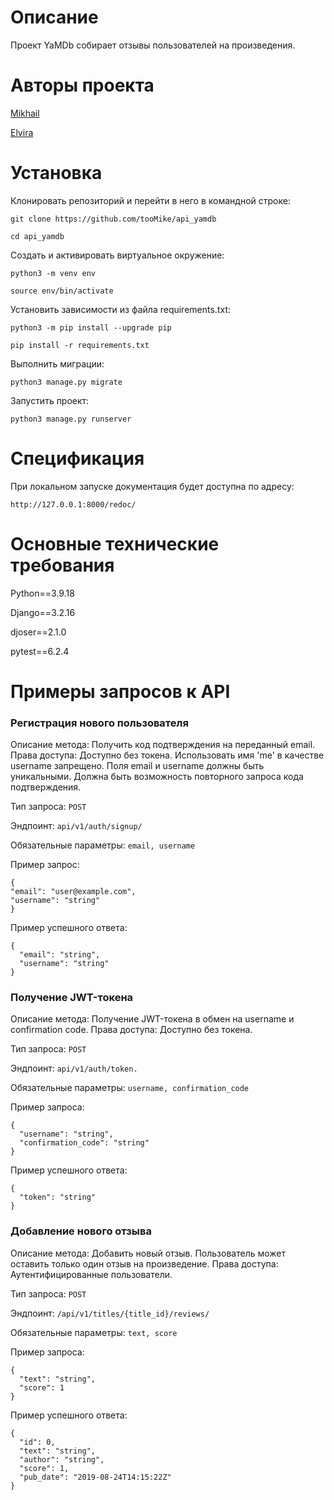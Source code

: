 # Описание

Проект YaMDb собирает отзывы пользователей на произведения.

# Авторы проекта

[Mikhail](https://github.com/tooMike)

[Elvira](https://github.com/Elyablack)

# Установка

Клонировать репозиторий и перейти в него в командной строке:

```
git clone https://github.com/tooMike/api_yamdb
```

```
cd api_yamdb
```

Cоздать и активировать виртуальное окружение:

```
python3 -m venv env
```

```
source env/bin/activate
```

Установить зависимости из файла requirements.txt:

```
python3 -m pip install --upgrade pip
```

```
pip install -r requirements.txt
```

Выполнить миграции:

```
python3 manage.py migrate
```

Запустить проект:

```
python3 manage.py runserver
```

# Спецификация

При локальном запуске документация будет доступна по адресу:

```
http://127.0.0.1:8000/redoc/
```

# Основные технические требования

Python==3.9.18

Django==3.2.16

djoser==2.1.0

pytest==6.2.4



# Примеры запросов к API

### Регистрация нового пользователя

Описание метода: Получить код подтверждения на переданный email. Права доступа: Доступно без токена. Использовать имя 'me' в качестве username запрещено. Поля email и username должны быть уникальными. Должна быть возможность повторного запроса кода подтверждения.

Тип запроса: `POST`

Эндпоинт: `api/v1/auth/signup/`

Обязательные параметры: `email, username`

Пример запрос:

```
{
"email": "user@example.com",
"username": "string"
}
```


Пример успешного ответа:

```
{
  "email": "string",
  "username": "string"
}
```

### Получение JWT-токена

Описание метода: Получение JWT-токена в обмен на username и confirmation code. Права доступа: Доступно без токена.

Тип запроса: `POST`

Эндпоинт: `api/v1/auth/token.`

Обязательные параметры: `username, confirmation_code`

Пример запроса:

```
{
  "username": "string",
  "confirmation_code": "string"
}
```

Пример успешного ответа:

```
{
  "token": "string"
}
```

### Добавление нового отзыва

Описание метода: Добавить новый отзыв. Пользователь может оставить только один отзыв на произведение. Права доступа: Аутентифицированные пользователи.

Тип запроса: `POST`

Эндпоинт: `/api/v1/titles/{title_id}/reviews/`

Обязательные параметры: `text, score`

Пример запроса:

```
{
  "text": "string",
  "score": 1
}
```

Пример успешного ответа:

```
{
  "id": 0,
  "text": "string",
  "author": "string",
  "score": 1,
  "pub_date": "2019-08-24T14:15:22Z"
}
```